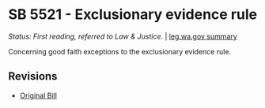 # SB 5521 - Exclusionary evidence rule
*Status: First reading, referred to Law & Justice.* | [leg.wa.gov summary](https://app.leg.wa.gov/billsummary?BillNumber=5521&Year=2021)

Concerning good faith exceptions to the exclusionary evidence rule.

## Revisions
* [Original Bill](1/)